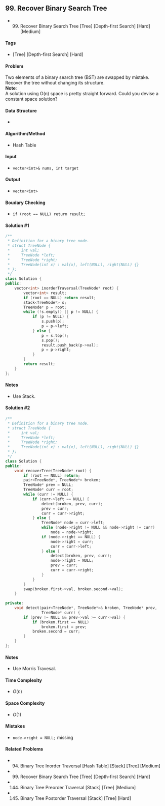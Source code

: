 ## 99. Recover Binary Search Tree
- 99. Recover Binary Search Tree [Tree] [Depth-first Search] [Hard][Medium]

#### Tags
- [Tree] [Depth-first Search] [Hard]

#### Problem
Two elements of a binary search tree (BST) are swapped by mistake.  
Recover the tree without changing its structure.  
**Note**:  
A solution using O(n) space is pretty straight forward. Could you devise a constant space solution?

#### Data Structure
- 

#### Algorithm/Method
- Hash Table

#### Input
- `vector<int>& nums, int target`

#### Output
- `vector<int>`

#### Boudary Checking
- `if (root == NULL) return result;`

#### Solution #1
``` C++
/**
 * Definition for a binary tree node.
 * struct TreeNode {
 *     int val;
 *     TreeNode *left;
 *     TreeNode *right;
 *     TreeNode(int x) : val(x), left(NULL), right(NULL) {}
 * };
 */
class Solution {
public:
    vector<int> inorderTraversal(TreeNode* root) {
        vector<int> result;
        if (root == NULL) return result;
        stack<TreeNode*> s;
        TreeNode* p = root;
        while (!s.empty() || p != NULL) {
            if (p != NULL) {
                s.push(p);
                p = p->left;
            } else {
                p = s.top();
                s.pop();
                result.push_back(p->val);
                p = p->right;
            }
        }
        return result;
    }
};
```

#### Notes
- Use Stack.

#### Solution #2
``` C++
/**
 * Definition for a binary tree node.
 * struct TreeNode {
 *     int val;
 *     TreeNode *left;
 *     TreeNode *right;
 *     TreeNode(int x) : val(x), left(NULL), right(NULL) {}
 * };
 */
class Solution {
public:
    void recoverTree(TreeNode* root) {
        if (root == NULL) return;
        pair<TreeNode*, TreeNode*> broken;
        TreeNode* prev = NULL;
        TreeNode* curr = root;
        while (curr != NULL) {
            if (curr->left == NULL) {
                detect(broken, prev, curr);
                prev = curr;
                curr = curr->right;
            } else {
                TreeNode* node = curr->left;
                while (node->right != NULL && node->right != curr)
                    node = node->right;
                if (node->right == NULL) {
                    node->right = curr;
                    curr = curr->left;
                } else {
                    detect(broken, prev, curr);
                    node->right = NULL;
                    prev = curr;
                    curr = curr->right;
                }
            }
        }
        swap(broken.first->val, broken.second->val);
    }
    
private:
    void detect(pair<TreeNode*, TreeNode*>& broken, TreeNode* prev,
                TreeNode* curr) {
        if (prev != NULL && prev->val >= curr->val) {
            if (broken.first == NULL) 
                broken.first = prev;
            broken.second = curr;
        }
    }
};
```

#### Notes
- Use Morris Travesal.

#### Time Complexity
- $O(n)$

#### Space Complexity
- $O(1)$

#### Mistakes
- `node->right = NULL;` missing

#### Related Problems
- 94. Binary Tree Inorder Traversal [Hash Table] [Stack] [Tree] [Medium]
- 99. Recover Binary Search Tree [Tree] [Depth-first Search] [Hard]
- 144. Binary Tree Preorder Traversal [Stack] [Tree] [Medium]
- 145. Binary Tree Postorder Traversal [Stack] [Tree] [Hard]
